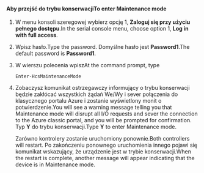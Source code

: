 <!--author=SharS last changed: 12/01/15-->

#### <a name="to-enter-maintenance-mode"></a><span data-ttu-id="54c9f-101">Aby przejść do trybu konserwacji</span><span class="sxs-lookup"><span data-stu-id="54c9f-101">To enter Maintenance mode</span></span>
1. <span data-ttu-id="54c9f-102">W menu konsoli szeregowej wybierz opcję 1, **Zaloguj się przy użyciu pełnego dostępu**.</span><span class="sxs-lookup"><span data-stu-id="54c9f-102">In the serial console menu, choose option 1, **Log in with full access**.</span></span>
2. <span data-ttu-id="54c9f-103">Wpisz hasło.</span><span class="sxs-lookup"><span data-stu-id="54c9f-103">Type the password.</span></span> <span data-ttu-id="54c9f-104">Domyślne hasło jest **Password1**.</span><span class="sxs-lookup"><span data-stu-id="54c9f-104">The default password is **Password1**.</span></span>
3. <span data-ttu-id="54c9f-105">W wierszu polecenia wpisz</span><span class="sxs-lookup"><span data-stu-id="54c9f-105">At the command prompt, type</span></span>
   
     `Enter-HcsMaintenanceMode`
4. <span data-ttu-id="54c9f-106">Zobaczysz komunikat ostrzegawczy informujący o trybu konserwacji będzie zakłócać wszystkich żądań We/Wy i sever połączenia do klasycznego portalu Azure i zostanie wyświetlony monit o potwierdzenie.</span><span class="sxs-lookup"><span data-stu-id="54c9f-106">You will see a warning message telling you that Maintenance mode will disrupt all I/O requests and sever the connection to the Azure classic portal, and you will be prompted for confirmation.</span></span> <span data-ttu-id="54c9f-107">Typ **Y** do trybu konserwacji.</span><span class="sxs-lookup"><span data-stu-id="54c9f-107">Type **Y** to enter Maintenance mode.</span></span>
   
    <span data-ttu-id="54c9f-108">Zarówno kontrolery zostanie uruchomiony ponownie.</span><span class="sxs-lookup"><span data-stu-id="54c9f-108">Both controllers will restart.</span></span> <span data-ttu-id="54c9f-109">Po zakończeniu ponownego uruchomienia innego pojawi się komunikat wskazujący, że urządzenie jest w trybie konserwacji.</span><span class="sxs-lookup"><span data-stu-id="54c9f-109">When the restart is complete, another message will appear indicating that the device is in Maintenance mode.</span></span>

